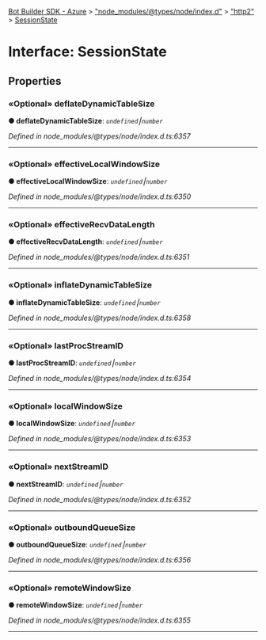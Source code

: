 [Bot Builder SDK - Azure](../README.md) > ["node_modules/@types/node/index.d"](../modules/_node_modules__types_node_index_d_.md) > ["http2"](../modules/_node_modules__types_node_index_d_._http2_.md) > [SessionState](../interfaces/_node_modules__types_node_index_d_._http2_.sessionstate.md)



# Interface: SessionState


## Properties
<a id="deflatedynamictablesize"></a>

### «Optional» deflateDynamicTableSize

**●  deflateDynamicTableSize**:  *`undefined`⎮`number`* 

*Defined in node_modules/@types/node/index.d.ts:6357*





___

<a id="effectivelocalwindowsize"></a>

### «Optional» effectiveLocalWindowSize

**●  effectiveLocalWindowSize**:  *`undefined`⎮`number`* 

*Defined in node_modules/@types/node/index.d.ts:6350*





___

<a id="effectiverecvdatalength"></a>

### «Optional» effectiveRecvDataLength

**●  effectiveRecvDataLength**:  *`undefined`⎮`number`* 

*Defined in node_modules/@types/node/index.d.ts:6351*





___

<a id="inflatedynamictablesize"></a>

### «Optional» inflateDynamicTableSize

**●  inflateDynamicTableSize**:  *`undefined`⎮`number`* 

*Defined in node_modules/@types/node/index.d.ts:6358*





___

<a id="lastprocstreamid"></a>

### «Optional» lastProcStreamID

**●  lastProcStreamID**:  *`undefined`⎮`number`* 

*Defined in node_modules/@types/node/index.d.ts:6354*





___

<a id="localwindowsize"></a>

### «Optional» localWindowSize

**●  localWindowSize**:  *`undefined`⎮`number`* 

*Defined in node_modules/@types/node/index.d.ts:6353*





___

<a id="nextstreamid"></a>

### «Optional» nextStreamID

**●  nextStreamID**:  *`undefined`⎮`number`* 

*Defined in node_modules/@types/node/index.d.ts:6352*





___

<a id="outboundqueuesize"></a>

### «Optional» outboundQueueSize

**●  outboundQueueSize**:  *`undefined`⎮`number`* 

*Defined in node_modules/@types/node/index.d.ts:6356*





___

<a id="remotewindowsize"></a>

### «Optional» remoteWindowSize

**●  remoteWindowSize**:  *`undefined`⎮`number`* 

*Defined in node_modules/@types/node/index.d.ts:6355*





___


